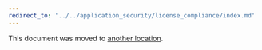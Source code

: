 ```yaml
---
redirect_to: '../../application_security/license_compliance/index.md'
---
```


This document was moved to [another location](../../application_security/license_compliance/index.md).
